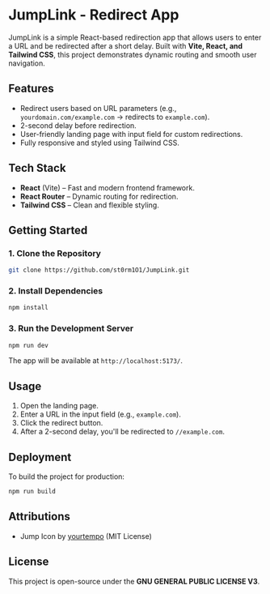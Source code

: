 # **JumpLink - Redirect App**  

JumpLink is a simple React-based redirection app that allows users to enter a URL and be redirected after a short delay. Built with **Vite, React, and Tailwind CSS**, this project demonstrates dynamic routing and smooth user navigation.  

## **Features**  
- Redirect users based on URL parameters (e.g., `yourdomain.com/example.com` → redirects to `example.com`).  
- 2-second delay before redirection.  
- User-friendly landing page with input field for custom redirections.  
- Fully responsive and styled using Tailwind CSS.  

## **Tech Stack**  
- **React** (Vite) – Fast and modern frontend framework.  
- **React Router** – Dynamic routing for redirection.  
- **Tailwind CSS** – Clean and flexible styling.  

## **Getting Started**  

### **1. Clone the Repository**  
```sh
git clone https://github.com/st0rm1O1/JumpLink.git
```

### **2. Install Dependencies**  
```sh
npm install
```

### **3. Run the Development Server**  
```sh
npm run dev
```
The app will be available at `http://localhost:5173/`.

## **Usage**  
1. Open the landing page.  
2. Enter a URL in the input field (e.g., `example.com`).  
3. Click the redirect button.  
4. After a 2-second delay, you'll be redirected to `//example.com`.  

## **Deployment**  
To build the project for production:  
```sh
npm run build
```

## **Attributions**
- Jump Icon by [yourtempo](https://www.svgrepo.com/author/yourtempo/) (MIT License)

## **License**  
This project is open-source under the **GNU GENERAL PUBLIC LICENSE V3**.
